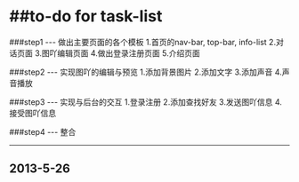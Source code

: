##to-do  for task-list
====================

###step1 --- 做出主要页面的各个模板
1.首页的nav-bar, top-bar, info-list
2.对话页面
3.图吖编辑页面
4.做出登录注册页面
5.介绍页面


###step2 --- 实现图吖的编辑与预览
1.添加背景图片
2.添加文字
3.添加声音
4.声音播放

###step3 --- 实现与后台的交互
1.登录注册
2.添加查找好友
3.发送图吖信息
4.接受图吖信息

###step4 --- 整合

--------------------
2013-5-26
--------------------
